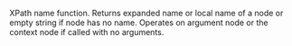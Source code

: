 XPath name function. Returns expanded name or local name of a node or empty string if node has no name. Operates on argument node or the context node if called with no arguments.